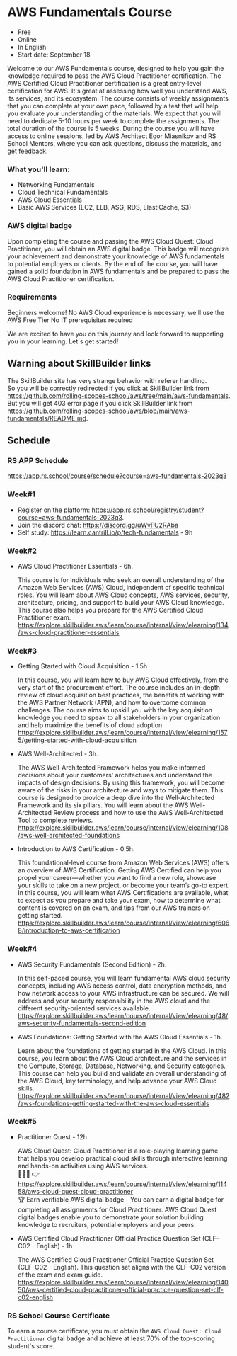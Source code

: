 # AWS Fundamentals Course 
- Free
- Online
- In English
- Start date: September 18


Welcome to our AWS Fundamentals course, designed to help you gain the knowledge required to pass the AWS Cloud Practitioner certification. 
The AWS Certified Cloud Practitioner certification is a great entry-level certification for AWS. It's great at assessing how well you understand AWS, its services, and its ecosystem.
The course consists of weekly assignments that you can complete at your own pace, followed by a test that will help you evaluate your understanding of the materials. We expect that you will need to dedicate 5-10 hours per week to complete the assignments. The total duration of the course is 5 weeks.
During the course you will have access to online sessions, led by AWS Architect Egor Miasnikov and RS School Mentors, where you can ask questions, discuss the materials, and get feedback. 

### What you'll learn:
- Networking Fundamentals
- Cloud Technical Fundamentals
- AWS Cloud Essentials
- Basic AWS Services (EC2, ELB, ASG, RDS, ElastiCache, S3)

### AWS digital badge
Upon completing the course and passing the AWS Cloud Quest: Cloud Practitioner, you will obtain an AWS digital badge. This badge will recognize your achievement and demonstrate your knowledge of AWS fundamentals to potential employers or clients.
By the end of the course, you will have gained a solid foundation in AWS fundamentals and be prepared to pass the AWS Cloud Practitioner certification.

### Requirements
Beginners welcome! No AWS Cloud experience is necessary, we'll use the AWS Free Tier
No IT prerequisites required

We are excited to have you on this journey and look forward to supporting you in your learning. Let's get started!

## Warning about SkillBuilder links
The SkillBuilder site has very strange behavior with referer handling.  
So you will be correctly redirected if you click at SkillBuilder link from https://github.com/rolling-scopes-school/aws/tree/main/aws-fundamentals.  
But you will get 403 error page if you click SkillBuilder link from https://github.com/rolling-scopes-school/aws/blob/main/aws-fundamentals/README.md.  

## Schedule

### RS APP Schedule
https://app.rs.school/course/schedule?course=aws-fundamentals-2023q3

### Week#1
- Register on the platform: https://app.rs.school/registry/student?course=aws-fundamentals-2023q3. 
- Join the discord chat: https://discord.gg/uWvFU2RAba  
- Self study: https://learn.cantrill.io/p/tech-fundamentals - 9h  

### Week#2
- AWS Cloud Practitioner Essentials - 6h. 

  This course is for individuals who seek an overall understanding of the Amazon Web Services (AWS) Cloud, independent of specific technical roles. You will learn about AWS Cloud concepts, AWS services, security, architecture, pricing, and support to build your AWS Cloud knowledge. This course also helps you prepare for the AWS Certified Cloud Practitioner exam. 
  https://explore.skillbuilder.aws/learn/course/internal/view/elearning/134/aws-cloud-practitioner-essentials

### Week#3
- Getting Started with Cloud Acquisition - 1.5h  

  In this course, you will learn how to buy AWS Cloud effectively, from the very start of the procurement effort. The course includes an in-depth review of cloud acquisition best practices, the benefits of working with the AWS Partner Network (APN), and how to overcome common challenges. The course aims to upskill you with the key acquisition knowledge you need to speak to all stakeholders in your organization and help maximize the benefits of cloud adoption.  
  https://explore.skillbuilder.aws/learn/course/internal/view/elearning/1575/getting-started-with-cloud-acquisition

- AWS Well-Architected - 3h. 

  The AWS Well-Architected Framework helps you make informed decisions about your customers' architectures and understand the impacts of design decisions. By using this framework, you will become aware of the risks in your architecture and ways to mitigate them. This course is designed to provide a deep dive into the Well-Architected Framework and its six pillars. You will learn about the AWS Well-Architected Review process and how to use the AWS Well-Architected Tool to complete reviews.  
  https://explore.skillbuilder.aws/learn/course/internal/view/elearning/108/aws-well-architected-foundations

- Introduction to AWS Certification - 0.5h. 

  This foundational-level course from Amazon Web Services (AWS) offers an overview of AWS Certification. Getting AWS Certified can help you propel your career—whether you want to find a new role, showcase your skills to take on a new project, or become your team’s go-to expert. In this course, you will learn what AWS Certifications are available, what to expect as you prepare and take your exam, how to determine what content is covered on an exam, and tips from our AWS trainers on getting started.  
  https://explore.skillbuilder.aws/learn/course/internal/view/elearning/6068/introduction-to-aws-certification

### Week#4
- AWS Security Fundamentals (Second Edition) - 2h. 

  In this self-paced course, you will learn fundamental AWS cloud security concepts, including AWS access control, data encryption methods, and how network access to your AWS infrastructure can be secured. We will address and your security responsibility in the AWS cloud and the different security-oriented services available.  
  https://explore.skillbuilder.aws/learn/course/internal/view/elearning/48/aws-security-fundamentals-second-edition

- AWS Foundations: Getting Started with the AWS Cloud Essentials - 1h. 

  Learn about the foundations of getting started in the AWS Cloud. In this course, you learn about the AWS Cloud architecture and the services in the Compute, Storage, Database, Networking, and Security categories. This course can help you build and validate an overall understanding of the AWS Cloud, key terminology, and help advance your AWS Cloud skills.  
  https://explore.skillbuilder.aws/learn/course/internal/view/elearning/482/aws-foundations-getting-started-with-the-aws-cloud-essentials

### Week#5
- Practitioner Quest - 12h

  AWS Cloud Quest: Cloud Practitioner is a role-playing learning game that helps you develop practical cloud skills through interactive learning and hands-on activities using AWS services.  
  🧑🏻‍💻 👉 https://explore.skillbuilder.aws/learn/course/internal/view/elearning/11458/aws-cloud-quest-cloud-practitioner  
  🏆 Earn verifiable AWS digital badge - You can earn a digital badge for completing all assignments for Cloud Practitioner. AWS Cloud Quest digital badges enable you to demonstrate your solution building knowledge to recruiters, potential employers and your peers.

- AWS Certified Cloud Practitioner Official Practice Question Set (CLF-C02 - English) - 1h

  The AWS Certified Cloud Practitioner Official Practice Question Set (CLF-C02 - English). This question set aligns with the CLF-C02 version of the exam and exam guide.  
  https://explore.skillbuilder.aws/learn/course/internal/view/elearning/14050/aws-certified-cloud-practitioner-official-practice-question-set-clf-c02-english

### RS School Course Certificate
To earn a course certificate, you must obtain the `AWS Cloud Quest: Cloud Practitioner` digital badge and achieve at least 70% of the top-scoring student's score.






